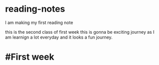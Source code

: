 # reading-notes
I am making my first reading note

this is the second class of first week 
this is gonna be exciting journey as I am learnign a lot everyday and it looks a fun journey.
# #First week
